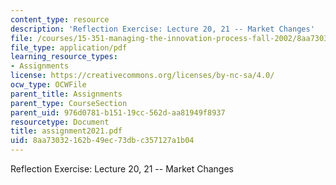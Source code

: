 ```yaml
---
content_type: resource
description: 'Reflection Exercise: Lecture 20, 21 -- Market Changes'
file: /courses/15-351-managing-the-innovation-process-fall-2002/8aa73032162b49ec73dbc357127a1b04_assignment2021.pdf
file_type: application/pdf
learning_resource_types:
- Assignments
license: https://creativecommons.org/licenses/by-nc-sa/4.0/
ocw_type: OCWFile
parent_title: Assignments
parent_type: CourseSection
parent_uid: 976d0781-b151-19cc-562d-aa81949f8937
resourcetype: Document
title: assignment2021.pdf
uid: 8aa73032-162b-49ec-73db-c357127a1b04
---
```

Reflection Exercise: Lecture 20, 21 -- Market Changes